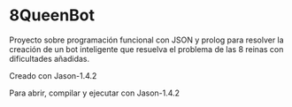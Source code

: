 # 8QueenBot
Proyecto sobre programación funcional con JSON y prolog para resolver la creación de un bot inteligente
que resuelva el problema de las 8 reinas con dificultades añadidas.

Creado con Jason-1.4.2

Para abrir, compilar y ejecutar con Jason-1.4.2
